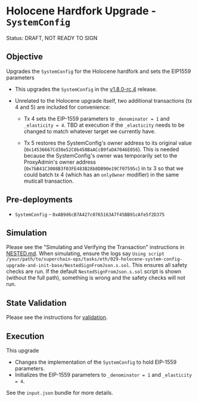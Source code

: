 # Holocene Hardfork Upgrade - `SystemConfig`

Status: DRAFT, NOT READY TO SIGN

## Objective

Upgrades the `SystemConfig` for the Holocene hardfork and sets the EIP1559 parameters

- This upgrades the `SystemConfig` in the
[v1.8.0-rc.4](https://github.com/ethereum-optimism/optimism/tree/v1.8.0-rc.4) release.

- Unrelated to the Holocene upgrade itself, two additional transactions (tx 4 and 5) are included for convenience:

    - Tx 4 sets the EIP-1559 parameters to `_denominator = 1` and `_elasticity = 4`. TBD at execution if the `_elasticity` needs to be changed to match whatever target we currently have.
    
    - Tx 5 restores the SystemConfig's owner address to its original value (`0x14536667Cd30e52C0b458BaACcB9faDA7046E056`). This is needed because the SystemConfig's owner was temporarily set to the ProxyAdmin's owner address (`0x7bB41C3008B3f03FE483B28b8DB90e19Cf07595c`) in tx 3 so that we could batch tx 4 (which has an `onlyOwner` modifier) in the same muticall transaction.

## Pre-deployments

- `SystemConfig` - `0xAB9d6cB7A427c0765163A7f45BB91cAfe5f2D375`

## Simulation

Please see the "Simulating and Verifying the Transaction" instructions in [NESTED.md](../../../NESTED.md).
When simulating, ensure the logs say `Using script /your/path/to/superchain-ops/tasks/eth/029-holocene-system-config-upgrade-and-init-base/NestedSignFromJson.s.sol`.
This ensures all safety checks are run. If the default `NestedSignFromJson.s.sol` script is shown (without the full path), something is wrong and the safety checks will not run.

## State Validation

Please see the instructions for [validation](./VALIDATION.md).

## Execution

This upgrade
* Changes the implementation of the `SystemConfig` to hold EIP-1559 parameters.
* Initializes the EIP-1559 parameters to `_denominator = 1` and `_elasticity = 4`.

See the `input.json` bundle for more details.
